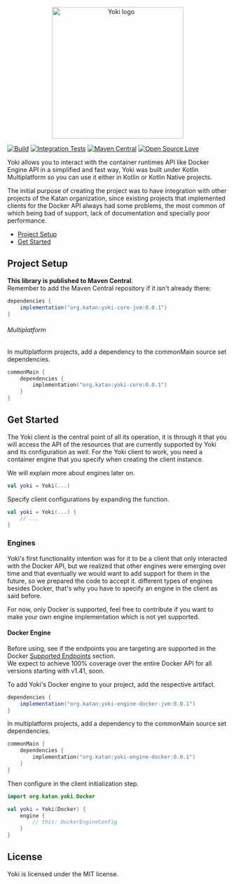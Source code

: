 <p align="center">
    <img alt="Yoki logo" src="https://user-images.githubusercontent.com/24600258/159191738-7b3d9a65-d78b-4cb2-b02f-49c09732852e.png" width="300">
</p>

[![Build](https://github.com/KatanPanel/yoki/actions/workflows/build.yml/badge.svg)](https://github.com/KatanPanel/yoki/actions/workflows/build.yml)
[![Integration Tests](https://github.com/KatanPanel/yoki/actions/workflows/integration-tests.yml/badge.svg)](https://github.com/KatanPanel/yoki/actions/workflows/integration-tests.yml)
[![Maven Central](https://img.shields.io/maven-central/v/org.katan/yoki)](https://mvnrepository.com/artifact/org.katan)
[![Open Source Love](https://badges.frapsoft.com/os/v2/open-source.png?v=103)](https://github.com/ellerbrock/open-source-badges/)
</center>

Yoki allows you to interact with the container runtimes API like Docker Engine API in a simplified and fast way, Yoki was built under Kotlin Multiplatform so you can use it either in Kotlin or Kotlin Native projects. 

The initial purpose of creating the project was to have integration with other projects of the Katan organization, since existing projects that implemented clients for the Docker API always had some problems, the most common of which being bad of support, lack of documentation and specially poor performance.

* [Project Setup](#project-setup)
* [Get Started](#get-started)

## Project Setup
**This library is published to Maven Central**.\
Remember to add the Maven Central repository if it isn't already there:
```groovy
dependencies {
    implementation("org.katan:yoki-core-jvm:0.0.1")
}
```

###### Multiplatform
In multiplatform projects, add a dependency to the commonMain source set dependencies.
```kotlin
commonMain {
    dependencies {
        implementation("org.katan:yoki-core:0.0.1")
    }
}
```

## Get Started
The Yoki client is the central point of all its operation, it is through it that you will access the API of the resources that are currently supported by Yoki and its configuration as well. For the Yoki client to work, you need a container engine that you specify when creating the client instance.

We will explain more about engines later on.
```kotlin
val yoki = Yoki(...)
```

Specify client configurations by expanding the function.
```kotlin
val yoki = Yoki(...) {
    // ...
}
```

### Engines
Yoki's first functionality intention was for it to be a client that only interacted with the Docker API, but we realized that other engines were emerging over time and that eventually we would want to add support for them in the future, so we prepared the code to accept it. different types of engines besides Docker, that's why you have to specify an engine in the client as said before.

For now, only Docker is supported, feel free to contribute if you want to make your own engine implementation which is not yet supported.

#### Docker Engine
Before using, see if the endpoints you are targeting are supported in the Docker [Supported Endpoints](https://github.com/KatanPanel/yoki/blob/main/yoki-engine-docker/README.md) section.\
We expect to achieve 100% coverage over the entire Docker API for all versions starting with v1.41, soon.

To add Yoki's Docker engine to your project, add the respective artifact.

```groovy
dependencies {
    implementation("org.katan:yoki-engine-docker-jvm:0.0.1")
}
```

In multiplatform projects, add a dependency to the commonMain source set dependencies.
```kotlin
commonMain {
    dependencies {
        implementation("org.katan:yoki-engine-docker:0.0.1")
    }
}
```

Then configure in the client initialization step.
```kotlin
import org.katan.yoki.Docker

val yoki = Yoki(Docker) {
    engine { 
        // this: DockerEngineConfig
    }
}
```

## License
Yoki is licensed under the MIT license.
